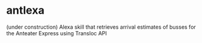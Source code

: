 # antlexa
(under construction)
Alexa skill that retrieves arrival estimates of busses for the Anteater Express using Transloc API

